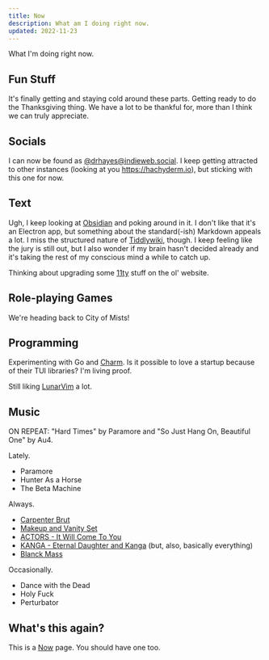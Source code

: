 ```yaml
---
title: Now
description: What am I doing right now.
updated: 2022-11-23
---
```


What I'm doing right now.

## Fun Stuff

It's finally getting and staying cold around these parts. Getting ready to do the Thanksgiving thing. We have a lot to be thankful for, more than I think we can truly appreciate.

## Socials

I can now be found as [@drhayes@indieweb.social](https://indieweb.social/@drhayes). I keep getting attracted to other instances (looking at you <https://hachyderm.io>), but sticking with this one for now.

## Text

Ugh, I keep looking at [Obsidian](https://obsidian.md/) and poking around in it. I don't like that it's an Electron app, but something about the standard(-ish) Markdown appeals a lot. I miss the structured nature of [Tiddlywiki](https://tiddlywiki.com/), though. I keep feeling like the jury is still out, but I also wonder if my brain hasn't decided already and it's taking the rest of my conscious mind a while to catch up.

Thinking about upgrading some [11ty](https://www.11ty.dev/) stuff on the ol' website.

## Role-playing Games

We're heading back to City of Mists!

## Programming

Experimenting with Go and [Charm][]. Is it possible to love a startup because of their TUI libraries? I'm living proof.

Still liking [LunarVim](https://www.lunarvim.org) a lot.

## Music

ON REPEAT: "Hard Times" by Paramore and "So Just Hang On, Beautiful One" by Au4.

Lately.

* Paramore
* Hunter As a Horse
* The Beta Machine

Always.

* [Carpenter Brut][carpenterbrut]
* [Makeup and Vanity Set][mavs]
* [ACTORS - It Will Come To You][actors]
* [KANGA - Eternal Daughter and Kanga][kanga] (but, also, basically everything)
* [Blanck Mass][BlanckMass]

Occasionally.

* Dance with the Dead
* Holy Fuck
* Perturbator


## What's this again?

This is a [Now][nowpage] page. You should have one too.

[carpenterbrut]: http://www.carpenterbrut.com/
[mavs]: https://www.makeupandvanityset.com/
[actors]: https://www.actorstheband.com/
[kanga]: https://kanga.bandcamp.com/
[BlanckMass]: https://www.blanckmass.com/
[nowpage]: https://nownownow.com/about
[charm]: https://charm.sh
